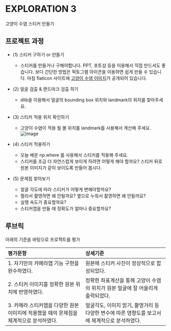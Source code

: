 # EXPLORATION 3
고양이 수염 스티커 만들기


## 프로젝트 과정

- (1) 스티커 구하기 or 만들기
  - 스티커를 만들거나 구해야합니다. PPT, 포토샵 등을 이용해서 직접 만드셔도 좋습니다. 보다 간단한 방법은 픽토그램 아이콘을 이용하면 쉽게 만들 수 있습니다. 마침 flaticon 사이트에 [고양이 수염 이미지](https://www.flaticon.com/free-icon/cat-whiskers_24674?term=cat%20nose&page=1&position=1)가 공개되어 있습니다.
- (2) 얼굴 검출 & 랜드마크 검출 하기
  - dlib을 이용해서 얼굴의 bounding box 위치와 landmark의 위치를 찾아주세요.
- (3) 스티커 적용 위치 확인하기
  - 고양이 수염이 적용 될 볼 위치를 landmark를 사용해서 계산해 주세요.
![image](https://d3s0tskafalll9.cloudfront.net/media/original_images/E-8-8.png)

- (4) 스티커 적용하기
  - 오늘 배운 np.where 를 사용해서 스티커를 적용해 주세요.
  - 스티커를 조금 더 자연스럽게 보이게 하려면 어떻게 해야 할까요? 스티커 뒤로 원본 이미지가 같이 보이도록 만들어 봅시다.
- (5) 문제점 찾아보기
  - 얼굴 각도에 따라 스티커가 어떻게 변해야할까요?
  - 멀리서 촬영하면 왜 안될까요? 옆으로 누워서 촬영하면 왜 안될까요?
  - 실행 속도가 중요할까요?
  - 스티커앱을 만들 때 정확도가 얼마나 중요할까요?

## 루브릭
아래의 기준을 바탕으로 프로젝트를 평가

| 평가문항                                                     | 상세기준                                                     |
| :----------------------------------------------------------- | :----------------------------------------------------------- |
| 1. 자기만의 카메라앱 기능 구현을 완수하였다.| 원본에 스티커 사진이 정상적으로 합성되었다. |
| 2. 스티커 이미지를 정확한 원본 위치에 반영하였다. | 정확한 좌표계산을 통해 고양이 수염의 위치가 원본 얼굴에 잘 어울리게 출력되었다.|
| 3. 카메라 스티커앱을 다양한 원본이미지에 적용했을 때의 문제점을 체계적으로 분석하였다. | 얼굴각도, 이미지 밝기, 촬영거리 등 다양한 변수에 따른 영향도를 보고서에 체계적으로 분석하였다. |